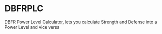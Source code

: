 # DBFRPLC
DBFR Power Level Calculator, lets you calculate Strength and Defense into a Power Level and vice versa
